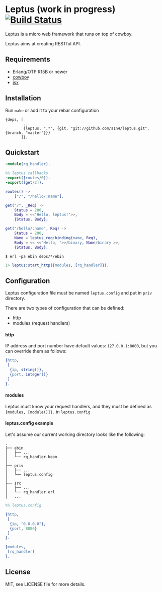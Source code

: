 # Leptus (work in progress) [![Build Status](https://travis-ci.org/s1n4/leptus.png?branch=master)](https://travis-ci.org/s1n4/leptus)

Leptus is a micro web framework that runs on top of cowboy.

Leptus aims at creating RESTful API.

## Requirements

  * Erlang/OTP R15B or newer
  * [cowboy](https://github.com/extend/cowboy)
  * [jsx](https://github.com/talentdeficit/jsx)

## Installation

Run `make` or add it to your rebar configuration

```
{deps, [
        ...
        {leptus, ".*", {git, "git://github.com/s1n4/leptus.git", {branch, "master"}}}
       ]}.
```

## Quickstart

```erlang
-module(rq_handler).

%% leptus callbacks
-export([routes/0]).
-export([get/2]).

routes() ->
    ["/", "/hello/:name"].

get("/", _Req) ->
    Status = 200,
    Body = <<"Hello, leptus!">>,
    {Status, Body};

get("/hello/:name", Req) ->
    Status = 200,
    Name = leptus_req:binding(name, Req),
    Body = << <<"Hello, ">>/binary, Name/binary >>,
    {Status, Body}.
```

```
$ erl -pa ebin deps/*/ebin
```

```erlang
1> leptus:start_http({modules, [rq_handler]}).
```

## Configuration

Leptus configuration file must be named `leptus.config` and put in `priv` directory.

There are two types of configuration that can be defined:

  * http
  * modules (request handlers)

#### http

IP address and port number have default values: `127.0.0.1:8000`, but you can override them as follows:

```erlang
{http,
 [
  {ip, string()},
  {port, integer()}
 ]
}.
```

#### modules

Leptus must know your request handlers, and they must be defined as `{modules, [module()]}.` in `leptus.config`

#### leptus.config example

Let's assume our current working directory looks like the following:

```
.
├── ebin
│   ├── ...
│   └── rq_handler.beam
│
├── priv
│   ├── ...
│   └── leptus.config
│
├── src
│   ├── ...
│   └── rq_handler.erl
│   ...
```

```erlang
%% leptus.config

{http,
 [
  {ip, "0.0.0.0"},
  {port, 8080}
 ]
}.

{modules,
 [rq_handler]
}.
```

## License

MIT, see LICENSE file for more details.
